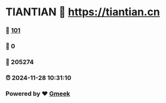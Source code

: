 # TIANTIAN :link: https://tiantian.cn 
### :page_facing_up: [101](https://tiantian.cn/tag.html) 
### :speech_balloon: 0 
### :hibiscus: 205274 
### :alarm_clock: 2024-11-28 10:31:10 
### Powered by :heart: [Gmeek](https://github.com/Meekdai/Gmeek)
